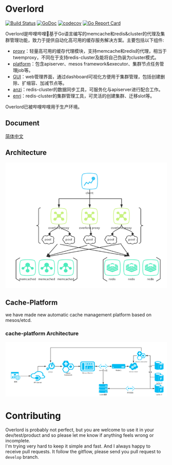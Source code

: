 # Overlord 
[![Build Status](https://travis-ci.org/felixhao/overlord.svg?branch=master)](https://travis-ci.org/felixhao/overlord) 
[![GoDoc](http://godoc.org/github.com/felixhao/overlord/proxy?status.svg)](http://godoc.org/github.com/felixhao/overlord/proxy) 
[![codecov](https://codecov.io/gh/felixhao/overlord/branch/master/graph/badge.svg)](https://codecov.io/gh/felixhao/overlord)
[![Go Report Card](https://goreportcard.com/badge/github.com/felixhao/overlord)](https://goreportcard.com/report/github.com/felixhao/overlord)

Overlord是哔哩哔哩基于Go语言编写的memcache和redis&cluster的代理及集群管理功能，致力于提供自动化高可用的缓存服务解决方案。主要包括以下组件:  

* [proxy](doc/wiki-cn/proxy-usage.md)：轻量高可用的缓存代理模块，支持memcache和redis的代理，相当于twemproxy，不同在于支持redis-cluster及能将自己伪装为cluster模式。
* [platform](doc/wiki-cn/platform-deploy.md)：包含apiserver、mesos framework&executor、集群节点任务管理job等。
* [GUI](doc/wiki-cn/platform-usage.md)：web管理界面，通过dashboard可视化方便用于集群管理，包括创建删除、扩缩容、加减节点等。
* [anzi](doc/wiki-cn/tools.md)：redis-cluster的数据同步工具，可服务化与apiserver进行配合工作。
* [enri](doc/wiki-cn/tools.md)：redis-cluster的集群管理工具，可灵活的创建集群、迁移slot等。

Overlord已被哔哩哔哩用于生产环境。

## Document
[简体中文](doc/wiki-cn/SUMMARY.md)

## Architecture

![architecture](doc/images/overlord_arch.png)

## Cache-Platform

we have made new automatic cache management platform based on mesos/etcd.

### cache-platform Architecture

![cache-platform Architecture](doc/images/cache-platform-arch.png)

# Contributing

Overlord is probably not perfect, but you are welcome to use it in your dev/test/product and so please let me know if anything feels wrong or incomplete.  
I'm trying very hard to keep it simple and fast. And I always happy to receive pull requests. It follow the gitflow, please send you pull request to `develop` branch.  
